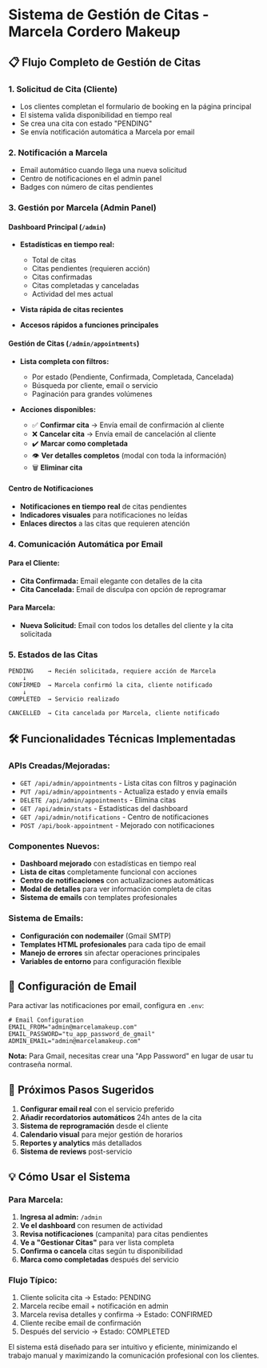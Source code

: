 # Sistema de Gestión de Citas - Marcela Cordero Makeup

## 📋 Flujo Completo de Gestión de Citas

### 1. **Solicitud de Cita (Cliente)**
- Los clientes completan el formulario de booking en la página principal
- El sistema valida disponibilidad en tiempo real
- Se crea una cita con estado "PENDING"
- Se envía notificación automática a Marcela por email

### 2. **Notificación a Marcela**
- Email automático cuando llega una nueva solicitud
- Centro de notificaciones en el admin panel
- Badges con número de citas pendientes

### 3. **Gestión por Marcela (Admin Panel)**

#### Dashboard Principal (`/admin`)
- **Estadísticas en tiempo real:**
  - Total de citas
  - Citas pendientes (requieren acción)
  - Citas confirmadas
  - Citas completadas y canceladas
  - Actividad del mes actual

- **Vista rápida de citas recientes**
- **Accesos rápidos a funciones principales**

#### Gestión de Citas (`/admin/appointments`)
- **Lista completa con filtros:**
  - Por estado (Pendiente, Confirmada, Completada, Cancelada)
  - Búsqueda por cliente, email o servicio
  - Paginación para grandes volúmenes

- **Acciones disponibles:**
  - ✅ **Confirmar cita** → Envía email de confirmación al cliente
  - ❌ **Cancelar cita** → Envía email de cancelación al cliente
  - ✔️ **Marcar como completada**
  - 👁️ **Ver detalles completos** (modal con toda la información)
  - 🗑️ **Eliminar cita**

#### Centro de Notificaciones
- **Notificaciones en tiempo real** de citas pendientes
- **Indicadores visuales** para notificaciones no leídas
- **Enlaces directos** a las citas que requieren atención

### 4. **Comunicación Automática por Email**

#### Para el Cliente:
- **Cita Confirmada:** Email elegante con detalles de la cita
- **Cita Cancelada:** Email de disculpa con opción de reprogramar

#### Para Marcela:
- **Nueva Solicitud:** Email con todos los detalles del cliente y la cita solicitada

### 5. **Estados de las Citas**

```
PENDING    → Recién solicitada, requiere acción de Marcela
    ↓
CONFIRMED  → Marcela confirmó la cita, cliente notificado
    ↓
COMPLETED  → Servicio realizado
    
CANCELLED  → Cita cancelada por Marcela, cliente notificado
```

## 🛠️ Funcionalidades Técnicas Implementadas

### APIs Creadas/Mejoradas:
- `GET /api/admin/appointments` - Lista citas con filtros y paginación
- `PUT /api/admin/appointments` - Actualiza estado y envía emails
- `DELETE /api/admin/appointments` - Elimina citas
- `GET /api/admin/stats` - Estadísticas del dashboard
- `GET /api/admin/notifications` - Centro de notificaciones
- `POST /api/book-appointment` - Mejorado con notificaciones

### Componentes Nuevos:
- **Dashboard mejorado** con estadísticas en tiempo real
- **Lista de citas** completamente funcional con acciones
- **Centro de notificaciones** con actualizaciones automáticas
- **Modal de detalles** para ver información completa de citas
- **Sistema de emails** con templates profesionales

### Sistema de Emails:
- **Configuración con nodemailer** (Gmail SMTP)
- **Templates HTML profesionales** para cada tipo de email
- **Manejo de errores** sin afectar operaciones principales
- **Variables de entorno** para configuración flexible

## 📧 Configuración de Email

Para activar las notificaciones por email, configura en `.env`:

```env
# Email Configuration
EMAIL_FROM="admin@marcelamakeup.com"
EMAIL_PASSWORD="tu_app_password_de_gmail"
ADMIN_EMAIL="admin@marcelamakeup.com"
```

**Nota:** Para Gmail, necesitas crear una "App Password" en lugar de usar tu contraseña normal.

## 🚀 Próximos Pasos Sugeridos

1. **Configurar email real** con el servicio preferido
2. **Añadir recordatorios automáticos** 24h antes de la cita
3. **Sistema de reprogramación** desde el cliente
4. **Calendario visual** para mejor gestión de horarios
5. **Reportes y analytics** más detallados
6. **Sistema de reviews** post-servicio

## 💡 Cómo Usar el Sistema

### Para Marcela:
1. **Ingresa al admin:** `/admin`
2. **Ve el dashboard** con resumen de actividad
3. **Revisa notificaciones** (campanita) para citas pendientes
4. **Ve a "Gestionar Citas"** para ver lista completa
5. **Confirma o cancela** citas según tu disponibilidad
6. **Marca como completadas** después del servicio

### Flujo Típico:
1. Cliente solicita cita → Estado: PENDING
2. Marcela recibe email + notificación en admin
3. Marcela revisa detalles y confirma → Estado: CONFIRMED
4. Cliente recibe email de confirmación
5. Después del servicio → Estado: COMPLETED

El sistema está diseñado para ser intuitivo y eficiente, minimizando el trabajo manual y maximizando la comunicación profesional con los clientes.
